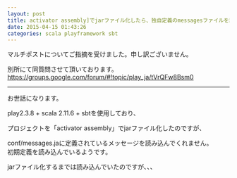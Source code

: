 ```yaml
---
layout: post
title: activator assembly]でjarファイル化したら、独自定義のmessagesファイルを読み込まなくなった
date: 2015-04-15 01:43:26
categories: scala playframework sbt
---
```

<!-- {% raw %} -->
<p>マルチポストについてご指摘を受けました。申し訳ございません。</p>

<p>別所にて同質問させて頂いております。<br>
<a href="https://groups.google.com/forum/#!topic/play_ja/tVrQFw8Bsm0" rel="nofollow">https://groups.google.com/forum/#!topic/play_ja/tVrQFw8Bsm0</a></p>

<hr>

<p>お世話になります。</p>

<p>play2.3.8 + scala 2.11.6 + sbtを使用しており、</p>

<p>プロジェクトを「activator assembly」でjarファイル化したのですが、</p>

<p>conf/messages.jaに定義されているメッセージを読み込んでくれません。<br>
初期定義を読み込んでいるようです。</p>

<p>jarファイル化するまでは読み込んでいたのですが、、、</p>
<!-- {% endraw %} -->
